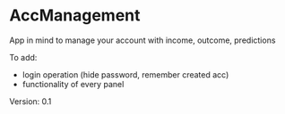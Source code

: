 # AccManagement
App in mind to manage your account with income, outcome, predictions

To add:
- login operation (hide password, remember created acc)
- functionality of every panel 

Version: 0.1
